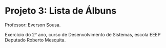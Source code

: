 # Projeto 3: Lista de Álbuns

Professor: Everson Sousa.

Exercício do 2° ano, curso de Desenvolvimento de Sistemas, escola EEEP Deputado Roberto Mesquita.
